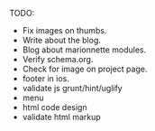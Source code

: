 TODO: 
- Fix images on thumbs.
- Write about the blog.
- Blog about marionnette modules.
- Verify schema.org.
- Check for image on project page.
- footer in ios.
- validate js grunt/hint/uglify 
- menu
- html code design
- validate html markup
